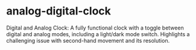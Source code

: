 # analog-digital-clock
Digital and Analog Clock: A fully functional clock with a toggle between digital and analog modes, including a light/dark mode switch. Highlights a challenging issue with second-hand movement and its resolution.

